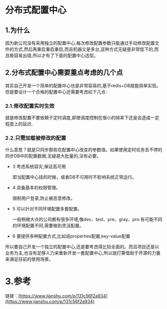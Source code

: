 # 分布式配置中心

## 1.为什么

因为新公司没有采用独立的配置中心,每次修改配置参数只能通过手动修改配置文件的方式,然后再重启重启重启,而且机器又是多台,这种方式无疑是非常低下的,而且极容易出错,所以才有了下面的配置中心选型。

## 2.分布式配置中心需要重点考虑的几个点

其实自己开发一个简单的配置中心也是非常容易的,基于redis+DB就能简单实现。但是要设计一个合格的配置中心还需要考虑如下几点:

### 2.1.修改配置实时生效

就是修改配置不要依赖于定时调度,即使调度控制在很小的频率下还是会造成一定程度上的延迟.

### 2.2.只需加载被修改的配置

什么意思？就是只同步那些在配置中心改变的参数值。如果使用定时任务去不停的同步DB中的配置数据,无疑是大批量的,没有必要。

* 3 考虑系统容灾,保证高可用

  即当配置中心挂的时候，或者DB不可用时不影响系统正常运行。

* 4 具备基本的权限管理。

  限制用户登录,防止被恶意修改。

* 5 可以针对不同环境配置多套配置。

  一般稍微大点的公司都有很多环境,像dev、test、pre、gray、pro.有可能不同的环境配置不同,需要做到灵活配置。

* 6 要提供多种配置方式,比如说properties配置,key-value配置

所以要自己开发一个独立的配置中心,还是要考虑得比较全面的。而且项目还是以业务为主,也没有足够人力来重新开发一套配置中心,所以就打算借助于开源的力量来满足目前的使用场景。

# 3.参考

链接：[https://www.jianshu.com/p/131c56f2a934](https://www.jianshu.com/p/131c56f2a934)

